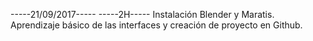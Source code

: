 -----21/09/2017-----
-----2H-----
Instalación Blender y Maratis.
Aprendizaje básico de las interfaces y creación de proyecto en Github.
